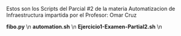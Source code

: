 Estos son los Scripts del Parcial #2 de la materia Automatizacion de Infraestructura impartida por el Profesor: Omar Cruz

**fibo.py** \n
**automation.sh** \n
**Ejercicio1-Examen-Partial2.sh** \n
